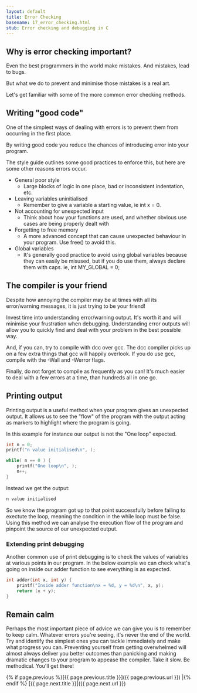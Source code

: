 ```yaml
---
layout: default
title: Error Checking
basename: 17_error_checking.html
stub: Error checking and debugging in C
---
```

## Why is error checking important?

Even the best programmers in the world make mistakes. And mistakes, lead to bugs.

But what we do to prevent and minimise those mistakes is a real art.

Let's get familiar with some of the more common error checking methods.

## Writing "good code"

One of the simplest ways of dealing with errors is to prevent them
from occurring in the first place.

By writing good code you reduce the chances of introducing error into your program.

The style guide outlines some good practices to enforce this, but here are some
other reasons errors occur.

* General poor style
    * Large blocks of logic in one place, bad or inconsistent indentation, etc.
* Leaving variables uninitialised
    * Remember to give a variable a starting value, ie int x = 0.
* Not accounting for unexpected input
    * Think about how your functions are used, and whether obvious use cases are being properly dealt with
* Forgetting to free memory
    * A more advanced concept that can cause unexpected behaviour in your program. Use free() to avoid this.
* Global variables
    * It's generally good practice to avoid using global variables because they can easily be misused, but if you do use them, always declare them with caps. ie, int MY_GLOBAL = 0;

## The compiler is your friend

Despite how annoying the compiler may be at times with all its error/warning messages, it is just trying to be your friend!

Invest time into understanding error/warning output. It's worth it and will minimise your frustration when debugging. Understanding error outputs will allow you to quickly find and deal with your problem in the best possible way.

And, if you can, try to compile with dcc over gcc. The dcc compiler picks up on a few extra things that gcc will happily overlook. If you do use gcc, compile with the -Wall and -Werror flags.

Finally, do not forget to compile as frequently as you can! It's much easier to deal with a few errors at a time, than hundreds all in one go.

## Printing output

Printing output is a useful method when your program gives an unexpected output. It allows us to see the "flow" of the program with the output acting as markers to highlight where the program is going.

In this example for instance our output is not the "One loop" expected.

```c
int n = 0;
printf("n value initialised\n", );

while( n == 0 ) {
    printf("One loop\n", );
    n++;
}
```
Instead we get the output:

```bash
n value initialised
```

So we know the program got up to that point successfully before failing to exectute the loop, meaning the condition in the while loop must be false. Using this method we can analyse the execution flow of the program and pinpoint the source of our unexpected output.

### Extending print debugging

Another common use of print debugging is to check the values of variables at various points in our program. In the below example we can check what's going on inside our adder function to see everything is as expected.

```c
int adder(int x, int y) {
    printf("Inside adder function\nx = %d, y = %d\n", x, y);
    return (x + y);
}
```

## Remain calm

Perhaps the most important piece of advice we can give you is to remember to keep calm.
Whatever errors you're seeing, it's never the end of the world. Try and identify the simplest ones you can tackle  immediately and make what progress you can. Preventing yourself from getting
overwhelmed will almost always deliver you better outcomes than panicking and
making dramatic changes to your program to appease the compiler. Take it slow. Be
methodical. You'll get there!

{% if page.previous %}[{{ page.previous.title }}]({{ page.previous.url }})
\|{% endif %} [{{ page.next.title }}]({{ page.next.url }})
